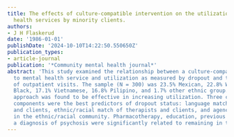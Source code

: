 ```yaml
---
title: The effects of culture-compatible intervention on the utilization of mental
  health services by minority clients.
authors:
- J H Flaskerud
date: '1986-01-01'
publishDate: '2024-10-10T14:22:50.550650Z'
publication_types:
- article-journal
publication: '*Community mental health journal*'
abstract: 'This study examined the relationship between a culture-compatible approach
  to mental health service and utilization as measured by dropout and total number
  of outpatient visits. The sample (N = 300) was 23.5% Mexican, 22.8% White, 18.1%
  Black, 17.1% Vietnamese, 16.8% Pilipino, and 1.7% other ethnic group. A culture-compatible
  approach was found to be effective in increasing utilization. Three culture-compatibility
  components were the best predictors of dropout status: language match of therapists
  and clients, ethnic/racial match of therapists and clients, and agency location
  in the ethnic/racial community. Pharmacotherapy, education, previous treatment and
  a diagnosis of psychosis were significantly related to remaining in therapy.'
---
```

